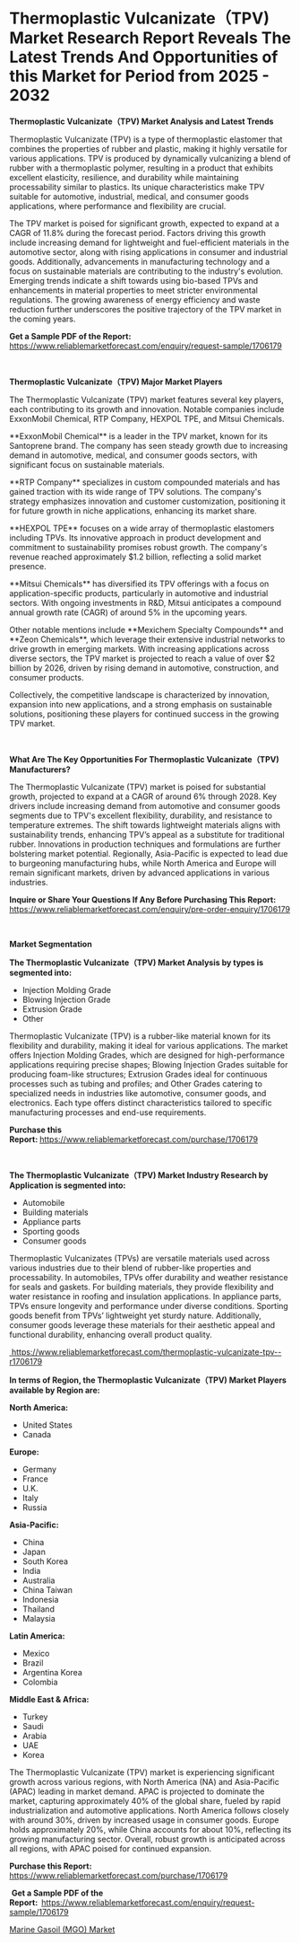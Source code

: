 <p><h1>Thermoplastic Vulcanizate（TPV) Market Research Report Reveals The Latest Trends And Opportunities of this Market for Period from 2025 - 2032</h1></p><p><strong>Thermoplastic Vulcanizate（TPV) Market Analysis and Latest Trends</strong></p>
<p><p>Thermoplastic Vulcanizate (TPV) is a type of thermoplastic elastomer that combines the properties of rubber and plastic, making it highly versatile for various applications. TPV is produced by dynamically vulcanizing a blend of rubber with a thermoplastic polymer, resulting in a product that exhibits excellent elasticity, resilience, and durability while maintaining processability similar to plastics. Its unique characteristics make TPV suitable for automotive, industrial, medical, and consumer goods applications, where performance and flexibility are crucial.</p><p>The TPV market is poised for significant growth, expected to expand at a CAGR of 11.8% during the forecast period. Factors driving this growth include increasing demand for lightweight and fuel-efficient materials in the automotive sector, along with rising applications in consumer and industrial goods. Additionally, advancements in manufacturing technology and a focus on sustainable materials are contributing to the industry's evolution. Emerging trends indicate a shift towards using bio-based TPVs and enhancements in material properties to meet stricter environmental regulations. The growing awareness of energy efficiency and waste reduction further underscores the positive trajectory of the TPV market in the coming years.</p></p>
<p><strong>Get a Sample PDF of the Report:&nbsp;</strong> <a href="https://www.reliablemarketforecast.com/enquiry/request-sample/1706179?utm_campaign=3123&utm_medium=2&utm_source=Github&utm_content=ia&utm_term=27032025&utm_id=thermoplastic-vulcanizatetpv">https://www.reliablemarketforecast.com/enquiry/request-sample/1706179</a></p>
<p>&nbsp;</p>
<p><strong>Thermoplastic Vulcanizate（TPV) Major Market Players</strong></p>
<p><p>The Thermoplastic Vulcanizate (TPV) market features several key players, each contributing to its growth and innovation. Notable companies include ExxonMobil Chemical, RTP Company, HEXPOL TPE, and Mitsui Chemicals. </p><p>**ExxonMobil Chemical** is a leader in the TPV market, known for its Santoprene brand. The company has seen steady growth due to increasing demand in automotive, medical, and consumer goods sectors, with significant focus on sustainable materials. </p><p>**RTP Company** specializes in custom compounded materials and has gained traction with its wide range of TPV solutions. The company's strategy emphasizes innovation and customer customization, positioning it for future growth in niche applications, enhancing its market share.</p><p>**HEXPOL TPE** focuses on a wide array of thermoplastic elastomers including TPVs. Its innovative approach in product development and commitment to sustainability promises robust growth. The company's revenue reached approximately $1.2 billion, reflecting a solid market presence.</p><p>**Mitsui Chemicals** has diversified its TPV offerings with a focus on application-specific products, particularly in automotive and industrial sectors. With ongoing investments in R&D, Mitsui anticipates a compound annual growth rate (CAGR) of around 5% in the upcoming years.</p><p>Other notable mentions include **Mexichem Specialty Compounds** and **Zeon Chemicals**, which leverage their extensive industrial networks to drive growth in emerging markets. With increasing applications across diverse sectors, the TPV market is projected to reach a value of over $2 billion by 2026, driven by rising demand in automotive, construction, and consumer products.</p><p>Collectively, the competitive landscape is characterized by innovation, expansion into new applications, and a strong emphasis on sustainable solutions, positioning these players for continued success in the growing TPV market.</p></p>
<p>&nbsp;</p>
<p><strong>What Are The Key Opportunities For Thermoplastic Vulcanizate（TPV) Manufacturers?</strong></p>
<p><p>The Thermoplastic Vulcanizate (TPV) market is poised for substantial growth, projected to expand at a CAGR of around 6% through 2028. Key drivers include increasing demand from automotive and consumer goods segments due to TPV's excellent flexibility, durability, and resistance to temperature extremes. The shift towards lightweight materials aligns with sustainability trends, enhancing TPV’s appeal as a substitute for traditional rubber. Innovations in production techniques and formulations are further bolstering market potential. Regionally, Asia-Pacific is expected to lead due to burgeoning manufacturing hubs, while North America and Europe will remain significant markets, driven by advanced applications in various industries.</p></p>
<p><strong>Inquire or Share Your Questions If Any Before Purchasing This Report:</strong> <a href="https://www.reliablemarketforecast.com/enquiry/pre-order-enquiry/1706179?utm_campaign=3123&utm_medium=2&utm_source=Github&utm_content=ia&utm_term=27032025&utm_id=thermoplastic-vulcanizatetpv">https://www.reliablemarketforecast.com/enquiry/pre-order-enquiry/1706179</a></p>
<p>&nbsp;</p>
<p><strong>Market Segmentation</strong></p>
<p><strong>The Thermoplastic Vulcanizate（TPV) Market Analysis by types is segmented into:</strong></p>
<p><ul><li>Injection Molding Grade</li><li>Blowing Injection Grade</li><li>Extrusion Grade</li><li>Other</li></ul></p>
<p><p>Thermoplastic Vulcanizate (TPV) is a rubber-like material known for its flexibility and durability, making it ideal for various applications. The market offers Injection Molding Grades, which are designed for high-performance applications requiring precise shapes; Blowing Injection Grades suitable for producing foam-like structures; Extrusion Grades ideal for continuous processes such as tubing and profiles; and Other Grades catering to specialized needs in industries like automotive, consumer goods, and electronics. Each type offers distinct characteristics tailored to specific manufacturing processes and end-use requirements.</p></p>
<p><strong>Purchase this Report:&nbsp;</strong><a href="https://www.reliablemarketforecast.com/purchase/1706179?utm_campaign=3123&utm_medium=2&utm_source=Github&utm_content=ia&utm_term=27032025&utm_id=thermoplastic-vulcanizatetpv">https://www.reliablemarketforecast.com/purchase/1706179</a></p>
<p>&nbsp;</p>
<p><strong>The Thermoplastic Vulcanizate（TPV) Market Industry Research by Application is segmented into:</strong></p>
<p><ul><li>Automobile</li><li>Building materials</li><li>Appliance parts</li><li>Sporting goods</li><li>Consumer goods</li></ul></p>
<p><p>Thermoplastic Vulcanizates (TPVs) are versatile materials used across various industries due to their blend of rubber-like properties and processability. In automobiles, TPVs offer durability and weather resistance for seals and gaskets. For building materials, they provide flexibility and water resistance in roofing and insulation applications. In appliance parts, TPVs ensure longevity and performance under diverse conditions. Sporting goods benefit from TPVs’ lightweight yet sturdy nature. Additionally, consumer goods leverage these materials for their aesthetic appeal and functional durability, enhancing overall product quality.</p></p>
<p><a href="https://www.reliablemarketforecast.com/thermoplastic-vulcanizate-tpv--r1706179?utm_campaign=3123&utm_medium=2&utm_source=Github&utm_content=ia&utm_term=27032025&utm_id=thermoplastic-vulcanizatetpv">&nbsp;https://www.reliablemarketforecast.com/thermoplastic-vulcanizate-tpv--r1706179</a></p>
<p><strong>In terms of Region, the Thermoplastic Vulcanizate（TPV) Market Players available by Region are:</strong></p>
<p>
    <p> <strong> North America: </strong>
        <ul>
            <li>United States</li>
            <li>Canada</li>
        </ul>
        </p> 
    <p> <strong> Europe: </strong>
        <ul>
            <li>Germany</li>
            <li>France</li>
            <li>U.K.</li>
            <li>Italy</li>
            <li>Russia</li>
        </ul>
        </p> 
    <p> <strong> Asia-Pacific: </strong>
        <ul>
            <li>China</li>
            <li>Japan</li>
            <li>South Korea</li>
            <li>India</li>
            <li>Australia</li>
            <li>China Taiwan</li>
            <li>Indonesia</li>
            <li>Thailand</li>
            <li>Malaysia</li>
        </ul>
        </p> 
    <p> <strong> Latin America: </strong>
        <ul>
            <li>Mexico</li>
            <li>Brazil</li>
            <li>Argentina Korea</li>
            <li>Colombia</li>
        </ul>
        </p> 
    <p> <strong> Middle East & Africa: </strong>
        <ul>
            <li>Turkey</li>
            <li>Saudi</li>
            <li>Arabia</li>
            <li>UAE</li>
            <li>Korea</li>
        </ul>
    </p>
    </p>
<p><p>The Thermoplastic Vulcanizate (TPV) market is experiencing significant growth across various regions, with North America (NA) and Asia-Pacific (APAC) leading in market demand. APAC is projected to dominate the market, capturing approximately 40% of the global share, fueled by rapid industrialization and automotive applications. North America follows closely with around 30%, driven by increased usage in consumer goods. Europe holds approximately 20%, while China accounts for about 10%, reflecting its growing manufacturing sector. Overall, robust growth is anticipated across all regions, with APAC poised for continued expansion.</p></p>
<p><strong>Purchase this Report: </strong><a href="https://www.reliablemarketforecast.com/purchase/1706179?utm_campaign=3123&utm_medium=2&utm_source=Github&utm_content=ia&utm_term=27032025&utm_id=thermoplastic-vulcanizatetpv">https://www.reliablemarketforecast.com/purchase/1706179</a></p>
<p>&nbsp;<strong>Get a Sample PDF of the Report:&nbsp;&nbsp;</strong><a href="https://www.reliablemarketforecast.com/enquiry/request-sample/1706179?utm_campaign=3123&utm_medium=2&utm_source=Github&utm_content=ia&utm_term=27032025&utm_id=thermoplastic-vulcanizatetpv">https://www.reliablemarketforecast.com/enquiry/request-sample/1706179</a></p>
<p><strong></strong></p>
<p><p><a href="https://github.com/landtmman/Market-Research-Report-List-1/blob/main/marine-gasoil-mgo-market.md?utm_campaign=3123&utm_medium=2&utm_source=Github&utm_content=ia&utm_term=27032025&utm_id=thermoplastic-vulcanizatetpv">Marine Gasoil (MGO) Market</a></p></p>